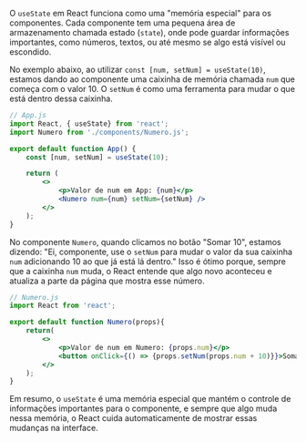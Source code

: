 O `useState` em React funciona como uma "memória especial" para os componentes. Cada componente tem uma pequena área de armazenamento chamada estado (`state`), onde pode guardar informações importantes, como números, textos, ou até mesmo se algo está visível ou escondido.

No exemplo abaixo, ao utilizar `const [num, setNum] = useState(10)`, estamos dando ao componente uma caixinha de memória chamada `num` que começa com o valor 10. O `setNum` é como uma ferramenta para mudar o que está dentro dessa caixinha.

```jsx
// App.js
import React, { useState} from 'react';
import Numero from './components/Numero.js';

export default function App() {
    const [num, setNum] = useState(10);

    return (
        <>
            <p>Valor de num em App: {num}</p>
            <Numero num={num} setNum={setNum} />
        </>
    );
}
```

No componente `Numero`, quando clicamos no botão "Somar 10", estamos dizendo: "Ei, componente, use o `setNum` para mudar o valor da sua caixinha `num` adicionando 10 ao que já está lá dentro." Isso é ótimo porque, sempre que a caixinha `num` muda, o React entende que algo novo aconteceu e atualiza a parte da página que mostra esse número.

```jsx
// Numero.js
import React from 'react';

export default function Numero(props){
    return(
        <>
            <p>Valor de num em Numero: {props.num}</p>
            <button onClick={() => {props.setNum(props.num + 10)}}>Somar 10</button>
        </>
    );
}
```

Em resumo, o `useState` é uma memória especial que mantém o controle de informações importantes para o componente, e sempre que algo muda nessa memória, o React cuida automaticamente de mostrar essas mudanças na interface.